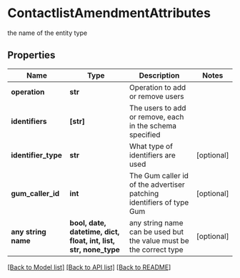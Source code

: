 # ContactlistAmendmentAttributes

the name of the entity type

## Properties
Name | Type | Description | Notes
------------ | ------------- | ------------- | -------------
**operation** | **str** | Operation to add or remove users | 
**identifiers** | **[str]** | The users to add or remove, each in the schema specified | 
**identifier_type** | **str** | What type of identifiers are used | [optional] 
**gum_caller_id** | **int** | The Gum caller id of the advertiser patching identifiers of type Gum | [optional] 
**any string name** | **bool, date, datetime, dict, float, int, list, str, none_type** | any string name can be used but the value must be the correct type | [optional]

[[Back to Model list]](../README.md#documentation-for-models) [[Back to API list]](../README.md#documentation-for-api-endpoints) [[Back to README]](../README.md)


